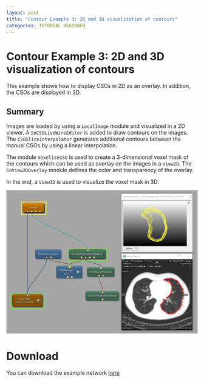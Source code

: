 ```yaml
---
layout: post
title: "Contour Example 3: 2D and 3D visualization of contours"
categories: TUTORIAL BEGINNER
---
```


# Contour Example 3: 2D and 3D visualization of contours
This example shows how to display CSOs in 2D as an overlay. In addition, the CSOs are displayed in 3D.

## Summary
Images are loaded by using a `LocalImage` module and visualized in a 2D viewer. A `SoCSOLiveWireEditor` is added to draw contours on the images. The `CSOSliceInterpolator` generates additional contours between the manual CSOs by using a linear interpolation.

The module `VoxelizeCSO` is used to create a 3-dimensional voxel mask of the contours which can be used as overlay on the images in a `View2D`. The `SoView2DOverlay` module defines the color and transparency of the overlay.

In the end, a `View3D` is used to visualize the voxel mask in 3D.

![Screenshot](/examples/data_objects/contours/example3/image.png)

# Download
You can download the example network [here](/examples/data_objects/contours/example3/ContourExample3.mlab)
